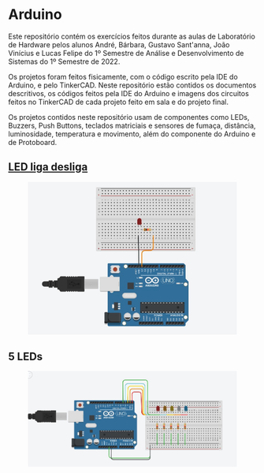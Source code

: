 # Arduino

<p>Este repositório contém os exercícios feitos durante as aulas de Laboratório de Hardware pelos alunos André, Bárbara, Gustavo Sant'anna, João Vinícius e Lucas Felipe do 1º Semestre de Análise e Desenvolvimento de Sistemas do 1º Semestre de 2022.</p>
<p>Os projetos foram feitos fisicamente, com o código escrito pela IDE do Arduino, e pelo TinkerCAD. Neste repositório estão contidos os documentos descritivos, os códigos feitos pela IDE do Arduino e imagens dos circuitos feitos no TinkerCAD de cada projeto feito em sala e do projeto final.</p>
<p>Os projetos contidos neste repositório usam de componentes como LEDs, Buzzers, Push Buttons, teclados matriciais e sensores de fumaça, distância, luminosidade, temperatura e movimento, além do componente do Arduino e de Protoboard.</p> 

## [LED liga desliga](https://github.com/babimingatos/arduino/tree/main/LED%20Liga-Desliga)

<figure>
  <img src="LED Liga-Desliga/LED_liga_desliga.jpg"></img>
</figure>
<h2>5 LEDs</h2>
<figure>
  <img src="5 LEDs/cinco_leds.jpg"></img>
</figure>
